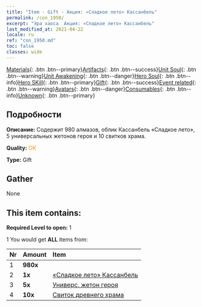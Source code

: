 ```yaml
---
title: "Item - Gift - Акция: «Сладкое лето» Кассанбель"
permalink: /con_1950/
excerpt: "Эра хаоса  Акция: «Сладкое лето» Кассанбель"
last_modified_at: 2021-04-22
locale: ru
ref: "con_1950.md"
toc: false
classes: wide
---
```

 [Materials](/ItemsRU/){: .btn .btn--primary}[Artifacts](/ItemsRU/Artifacts/){: .btn .btn--success}[Unit Soul](/ItemsRU/UnitSoul/){: .btn .btn--warning}[Unit Awakening](/ItemsRU/UnitAwakening/){: .btn .btn--danger}[Hero Soul](/ItemsRU/HeroSoul/){: .btn .btn--info}[Hero SKill](/ItemsRU/HeroSkill/){: .btn .btn--primary}[Gift](/ItemsRU/Gift/){: .btn .btn--success}[Event related](/ItemsRU/Events/){: .btn .btn--warning}[Avatars](/ItemsRU/Avatars/){: .btn .btn--danger}[Consumables](/ItemsRU/Consumables/){: .btn .btn--info}[Unknown](/ItemsRU/Unknown/){: .btn .btn--primary}

## Подробности
 **Описание:** Содержит 980 алмазов, облик Кассанбель «Сладкое лето», 5 универсальных жетонов героя и 10 свитков храма.

 **Quality:** <span style="color: #FF8C00">OK</span>

 **Type:** Gift

## Gather

  None

## This item contains:

 **Required Level to open:** 1

 1 You would get **ALL** items  from:

  | Nr | Amount |     Item    |
  |:---|:-------|:------------|
  | 1 |  **980x** | <i class="fas fa-gem"/> |  | 
  | 2 |  **1x** | [«Сладкое лето» Кассанбель](/ru/Items/con_1080/) |  | 
  | 3 |  **5x** | [Универс. жетон героя](/ru/Items/her_358/) |  | 
  | 4 |  **10x** | [Свиток древнего храма](/ru/Items/con_697/) |  | 
